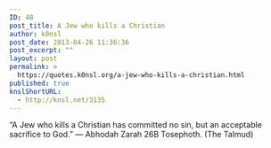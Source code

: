 ```yaml
---
ID: 48
post_title: A Jew who kills a Christian
author: k0nsl
post_date: 2013-04-26 11:36:36
post_excerpt: ""
layout: post
permalink: >
  https://quotes.k0nsl.org/a-jew-who-kills-a-christian.html
published: true
knslShortURL:
  - http://knsl.net/3135
---
```

“A Jew who kills a Christian has committed no sin, but an acceptable sacrifice to God.” — Abhodah Zarah 26B Tosephoth. (The Talmud)